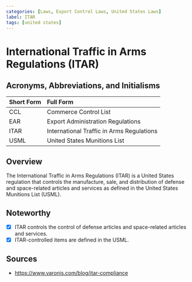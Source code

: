 ```yaml
---
categories: [Laws, Export Control Laws, United States Laws]
label: ITAR
tags: [united states]
---
```


# International Traffic in Arms Regulations (ITAR)

## Acronyms, Abbreviations, and Initialisms

Short Form | Full Form
:--- | :---
CCL | Commerce Control List
EAR | Export Administration Regulations
ITAR | International Traffic in Arms Regulations
USML | United States Munitions List

## Overview

The International Traffic in Arms Regulations (ITAR) is a United States regulation that controls the manufacture, sale, and distribution of defense and space-related articles and services as defined in the United States Munitions List (USML).

## Noteworthy

- [x] ITAR controls the control of defense articles and space-related articles and services.
- [x] ITAR-controlled items are defined in the USML.

## Sources

- https://www.varonis.com/blog/itar-compliance